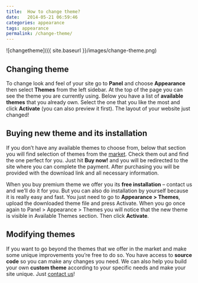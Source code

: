 ```yaml
---
title:  How to change theme?
date:   2014-05-21 06:59:46
categories: appearance
tags: appearance
permalink: /change-theme/
---
```

![changetheme]({{ site.baseurl }}/images/change-theme.png)

## Changing theme

To change look and feel of your site go to **Panel** and choose **Appearance** then select **Themes** from the left sidebar. At the top of the page you can see the theme you are currently using. Below you have a list of **available themes** that you already own. Select the one that you like the most and click **Activate** (you can also preview it first). The layout of your website just changed!

 
## Buying new theme and its installation

If you don’t have any available themes to choose from, below that section you will find selection of themes from the [market](https://market.open-eshop.com/). Check them out and find the one perfect for you. Just hit **Buy now!** and you will be redirected to the site where you can complete the payment. After purchasing you will be provided with the download link and all necessary information.

When you buy premium theme we offer you its **free installation** – contact us and we’ll do it for you. But you can also do installation by yourself because it is really easy and fast. You just need to go to **Appearance > Themes**, upload the downloaded theme file and press Activate. When you go once again to Panel > Appearance > Themes you will notice that the new theme is visible in Available Themes section. Then click **Activate**.

 
## Modifying themes

If you want to go beyond the themes that we offer in the market and make some unique improvements you’re free to do so. You have access to **source code** so you can make any changes you need. We can also help you build your own **custom theme** according to your specific needs and make your site unique. Just [contact us](https://open-eshop.com/contact/)!










































